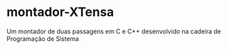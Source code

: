 # montador-XTensa
Um montador de duas passagens em C e C++ desenvolvido na cadeira de Programação de Sistema
